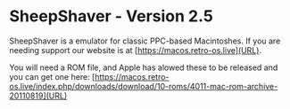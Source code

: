 # SheepShaver - Version 2.5


SheepShaver is a emulator for classic PPC-based Macintoshes. If you are needing support our website is at [https://macos.retro-os.live](URL).

You will need a ROM file, and Apple has alowed these to be released and you can get one here: [https://macos.retro-os.live/index.php/downloads/download/10-roms/4011-mac-rom-archive-20110819](URL)
